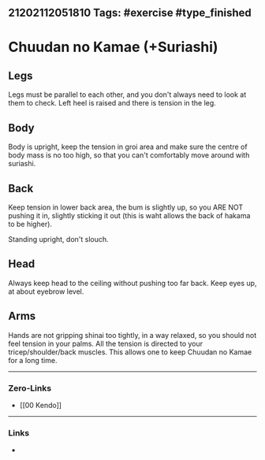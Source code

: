 21202112051810
Tags: #exercise #type_finished  
---
# Chuudan no Kamae (+Suriashi)

## Legs
Legs must be parallel to each other, and you don't always need to look at them to check. Left heel is raised and there is tension in the leg. 

## Body
Body is upright, keep the tension in groi area and make sure the centre of body mass is no too high, so that you can't comfortably move around with suriashi. 

## Back
Keep tension in lower back area, the bum is slightly up, so you ARE NOT pushing it in, slightly sticking it out (this is waht allows the back of hakama to be higher). 

Standing upright, don't slouch.

## Head 
Always keep head to the ceiling without pushing too far back. Keep eyes up, at about eyebrow level.  

## Arms
Hands are not gripping shinai too tightly, in a way relaxed, so you should not feel tension in your palms. All the tension is directed to your tricep/shoulder/back muscles. This allows one to keep Chuudan no Kamae for a long time.

---
### Zero-Links
- [[00 Kendo]]
---
### Links
- 
